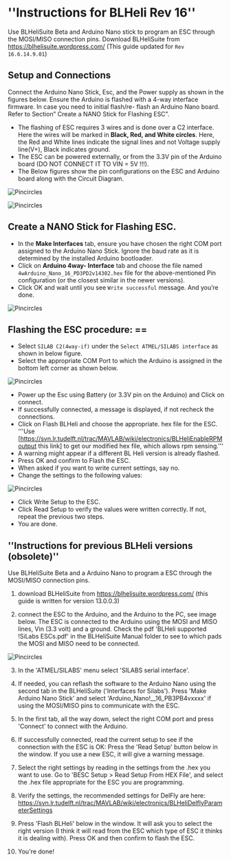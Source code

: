 # ''Instructions for BLHeli Rev 16''

Use BLHeliSuite Beta and Arduino Nano stick to program an ESC through the MOSI/MISO connection pins.
Download BLHeliSuite from https://blhelisuite.wordpress.com/ (This guide updated for `Rev 16.6.14.9.01`)

## Setup and Connections

Connect the Arduino Nano Stick, Esc, and the Power supply as shown in the figures below. Ensure the Arduino is flashed with a 4-way interface firmware. In case you need to initial flash/re-
flash an Arduino Nano board. Refer to Section” Create a NANO Stick for Flashing ESC”.
 - The flashing of ESC requires 3 wires and is done over a C2 interface. Here the wires will be marked in **Black, Red, and White circles**. Here, the Red and White lines indicate the signal lines and not Voltage supply line(V+), Black indicates ground.
 - The ESC can be powered externally, or from the 3.3V pin of the Arduino board (DO NOT CONNECT IT TO VIN = 5V !!!).
 - The Below figures show the pin configurations on the ESC and Arduino board along with the Circuit Diagram.

![Pincircles](https://github.com/tudelft/mavlab/raw/master/photos/blheli/Pincircles.JPG)

![Pincircles](https://github.com/tudelft/mavlab/raw/master/photos/blheli/Circuitdiagram.JPG)



## Create a NANO Stick for Flashing ESC.
 
 - In the **Make Interfaces** tab, ensure you have chosen the right COM port assigned to the Arduino Nano Stick. Ignore the baud rate as it is determined by the installed Arduino bootloader.
 - Click on **Arduino 4way- Interface** tab and choose the file named `4wArduino_Nano_16_PD3PD2v14302.hex` file for the above-mentioned Pin configuration (or the closest similar in the newer versions).
 - Click OK and wait until you see `Write successful` message. And you’re done. 

	
![Pincircles](https://github.com/tudelft/mavlab/raw/master/photos/blheli/s2.JPG)


## Flashing the ESC procedure: ==

 - Select `SILAB C2(4way-if)` under the `Select ATMEL/SILABS interface` as shown in below figure.
 - Select the appropriate COM Port to which the Arduino is assigned in the bottom left corner as shown below.

![Pincircles](https://github.com/tudelft/mavlab/raw/master/photos/blheli/S1.JPG)


 - Power up the Esc using Battery (or 3.3V pin on the Arduino) and Click on connect.
 - If successfully connected, a message is displayed, if not recheck the connections. 
 - Click on Flash BLHeli and choose the appropriate. hex file for the ESC. '''Use [https://svn.lr.tudelft.nl/trac/MAVLAB/wiki/electronics/BLHeliEnableRPMoutput this link] to get our modified hex file, which allows rpm sensing.'''
 - A warning might appear if a different BL Heli version is already flashed. 
 - Press OK and confirm to Flash the ESC. 
 - When asked if you want to write current settings, say no.
 - Change the settings to the following values:


![Pincircles](https://github.com/tudelft/mavlab/raw/master/photos/blheli/BLHeli_settings_DelFly.jpg)


 -  Click Write Setup to the ESC.
 - Click Read Setup to verify the values were written correctly. If not, repeat the previous two steps.
 - You are done.


## ''Instructions for previous BLHeli versions (obsolete)''

Use BLHeliSuite Beta and a Arduino Nano to program a ESC through the MOSI/MISO connection pins.

1. download BLHeliSuite from https://blhelisuite.wordpress.com/ (this guide is written for version 13.0.0.3)

2. connect the ESC to the Arduino, and the Arduino to the PC, see image below. The ESC is connected to the Arduino using the MOSI and MISO lines, Vin (3.3 volt) and a ground. Check the pdf 'BLHeli supported !SiLabs ESCs.pdf' in the BLHeliSuite Manual folder to see to which pads the MOSI and MISO need to be connected.

![Pincircles](https://github.com/tudelft/mavlab/raw/master/photos/blheli/IMG_20150219_152415.jpg)

3. In the 'ATMEL/SILABS' menu select 'SILABS serial interface'.

4. If needed, you can reflash the software to the Arduino Nano using the second tab in the BLHeliSuite ('Interfaces for Silabs'). Press 'Make Arduino Nano Stick' and select 'Arduino_Nano!__16_PB3PB4vxxxx' if using the MOSI/MISO pins to communicate with the ESC.

5. In the first tab, all the way down, select the right COM port and press 'Connect' to connect with the Arduino.

6. If successfully connected, read the current setup to see if the connection with the ESC is OK: Press the 'Read Setup' button below in the window. If you use a new ESC, it will give a warning message. 

7. Select the right settings by reading in the settings from the .hex you want to use. Go to 'BESC Setup > Read Setup From HEX File', and select the .hex file appropriate for the ESC you are programming.

8. Verify the settings, the recommended settings for DelFly are here: https://svn.lr.tudelft.nl/trac/MAVLAB/wiki/electronics/BLHeliDelflyParameterSettings

9. Press 'Flash BLHeli' below in the window. It will ask you to select the right version (I think it will read from the ESC which type of ESC it thinks it is dealing with). Press OK and then confirm to flash the ESC.

10. You're done!

